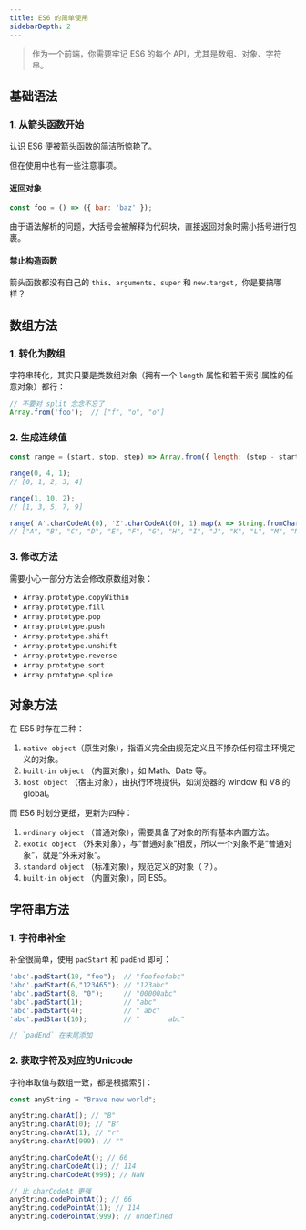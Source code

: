 ```yaml
---
title: ES6 的简单使用
sidebarDepth: 2
---
```


> 作为一个前端，你需要牢记 ES6 的每个 API，尤其是数组、对象、字符串。



## 基础语法

### 1. 从箭头函数开始

认识 ES6 便被箭头函数的简洁所惊艳了。

但在使用中也有一些注意事项。

#### 返回对象

```js
const foo = () => ({ bar: 'baz' });
```

由于语法解析的问题，大括号会被解释为代码块，直接返回对象时需小括号进行包裹。

#### 禁止构造函数

箭头函数都没有自己的 `this`、`arguments`、`super` 和 `new.target`，你是要搞哪样？



## 数组方法

### 1. 转化为数组

字符串转化，其实只要是类数组对象（拥有一个 `length` 属性和若干索引属性的任意对象）都行：

```js
// 不要对 split 念念不忘了
Array.from('foo');  // ["f", "o", "o"]
```

### 2. 生成连续值

```js
const range = (start, stop, step) => Array.from({ length: (stop - start) / step + 1}, (_, i) => start + (i * step));

range(0, 4, 1);
// [0, 1, 2, 3, 4] 

range(1, 10, 2); 
// [1, 3, 5, 7, 9]

range('A'.charCodeAt(0), 'Z'.charCodeAt(0), 1).map(x => String.fromCharCode(x));
// ["A", "B", "C", "D", "E", "F", "G", "H", "I", "J", "K", "L", "M", "N", "O", "P", "Q", "R", "S", "T", "U", "V", "W", "X", "Y", "Z"]
```

### 3. 修改方法

需要小心一部分方法会修改原数组对象：

+ `Array.prototype.copyWithin`
+ `Array.prototype.fill`
+ `Array.prototype.pop`
+ `Array.prototype.push`
+ `Array.prototype.shift`
+ `Array.prototype.unshift`
+ `Array.prototype.reverse`
+ `Array.prototype.sort`
+ `Array.prototype.splice`



## 对象方法

在 ES5 时存在三种：

1. `native object`（原生对象），指语义完全由规范定义且不掺杂任何宿主环境定义的对象。
2. `built-in object` （内置对象），如 Math、Date 等。
3. `host object` （宿主对象），由执行环境提供，如浏览器的 window 和 V8 的 global。

而 ES6 时划分更细，更新为四种：

1. `ordinary object` （普通对象），需要具备了对象的所有基本内置方法。
2. `exotic object` （外来对象），与“普通对象”相反，所以一个对象不是“普通对象”，就是“外来对象”。
3. `standard object` （标准对象），规范定义的对象（？）。
4. `built-in object` （内置对象），同 ES5。



## 字符串方法

### 1. 字符串补全

补全很简单，使用 `padStart` 和 `padEnd` 即可：

```js
'abc'.padStart(10, "foo");  // "foofoofabc"
'abc'.padStart(6,"123465"); // "123abc"
'abc'.padStart(8, "0");     // "00000abc"
'abc'.padStart(1);          // "abc"
'abc'.padStart(4);          // " abc"
'abc'.padStart(10);         // "       abc"

// `padEnd` 在末尾添加
```

### 2. 获取字符及对应的Unicode

字符串取值与数组一致，都是根据索引：

```js
const anyString = "Brave new world";

anyString.charAt(); // "B"
anyString.charAt(0); // "B"
anyString.charAt(1); // "r"
anyString.charAt(999); // ""

anyString.charCodeAt(); // 66
anyString.charCodeAt(1); // 114
anyString.charCodeAt(999); // NaN

// 比 charCodeAt 更强
anyString.codePointAt(); // 66
anyString.codePointAt(1); // 114
anyString.codePointAt(999); // undefined
```

